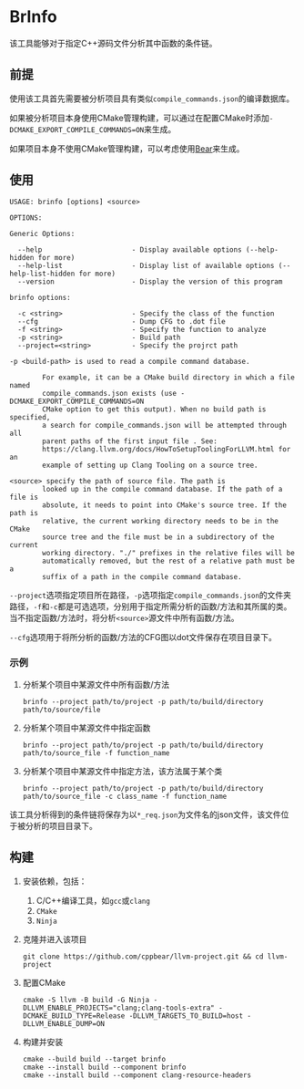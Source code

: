 # BrInfo

该工具能够对于指定C++源码文件分析其中函数的条件链。

## 前提

使用该工具首先需要被分析项目具有类似`compile_commands.json`的编译数据库。

如果被分析项目本身使用CMake管理构建，可以通过在配置CMake时添加`-DCMAKE_EXPORT_COMPILE_COMMANDS=ON`来生成。

如果项目本身不使用CMake管理构建，可以考虑使用[Bear](https://github.com/rizsotto/Bear)来生成。

## 使用

```
USAGE: brinfo [options] <source>

OPTIONS:

Generic Options:

  --help                      - Display available options (--help-hidden for more)
  --help-list                 - Display list of available options (--help-list-hidden for more)
  --version                   - Display the version of this program

brinfo options:

  -c <string>                 - Specify the class of the function
  --cfg                       - Dump CFG to .dot file
  -f <string>                 - Specify the function to analyze
  -p <string>                 - Build path
  --project=<string>          - Specify the projrct path

-p <build-path> is used to read a compile command database.

        For example, it can be a CMake build directory in which a file named
        compile_commands.json exists (use -DCMAKE_EXPORT_COMPILE_COMMANDS=ON
        CMake option to get this output). When no build path is specified,
        a search for compile_commands.json will be attempted through all
        parent paths of the first input file . See:
        https://clang.llvm.org/docs/HowToSetupToolingForLLVM.html for an
        example of setting up Clang Tooling on a source tree.

<source> specify the path of source file. The path is
        looked up in the compile command database. If the path of a file is
        absolute, it needs to point into CMake's source tree. If the path is
        relative, the current working directory needs to be in the CMake
        source tree and the file must be in a subdirectory of the current
        working directory. "./" prefixes in the relative files will be
        automatically removed, but the rest of a relative path must be a
        suffix of a path in the compile command database.
```

`--project`选项指定项目所在路径，`-p`选项指定`compile_commands.json`的文件夹路径，`-f`和`-c`都是可选选项，分别用于指定所需分析的函数/方法和其所属的类。当不指定函数/方法时，将分析`<source>`源文件中所有函数/方法。

`--cfg`选项用于将所分析的函数/方法的CFG图以dot文件保存在项目目录下。

### 示例

1. 分析某个项目中某源文件中所有函数/方法

   ```
   brinfo --project path/to/project -p path/to/build/directory path/to/source/file
   ```

2. 分析某个项目中某源文件中指定函数

   ```
   brinfo --project path/to/project -p path/to/build/directory path/to/source_file -f function_name
   ```

3. 分析某个项目中某源文件中指定方法，该方法属于某个类

   ```
   brinfo --project path/to/project -p path/to/build/directory path/to/source_file -c class_name -f function_name
   ```

该工具分析得到的条件链将保存为以`*_req.json`为文件名的json文件，该文件位于被分析的项目目录下。

## 构建

1. 安装依赖，包括：

   1. C/C++编译工具，如`gcc`或`clang`
   2. `CMake`
   3. `Ninja`
   
2. 克隆并进入该项目

   ```
   git clone https://github.com/cppbear/llvm-project.git && cd llvm-project
   ```

2. 配置CMake

   ```
   cmake -S llvm -B build -G Ninja -DLLVM_ENABLE_PROJECTS="clang;clang-tools-extra" -DCMAKE_BUILD_TYPE=Release -DLLVM_TARGETS_TO_BUILD=host -DLLVM_ENABLE_DUMP=ON
   ```

3. 构建并安装

   ```
   cmake --build build --target brinfo
   cmake --install build --component brinfo
   cmake --install build --component clang-resource-headers
   ```


